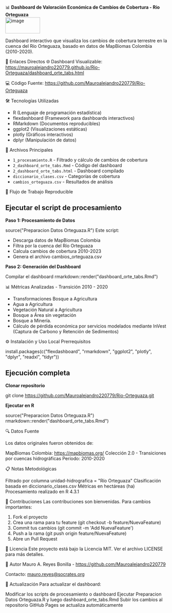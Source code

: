 📊 **Dashboard de Valoración Económica de Cambios de Cobertura - Río Orteguaza**                                                      
<img width="108" height="50" alt="image" src="https://github.com/user-attachments/assets/06393ce0-b276-4e85-8aca-bdb73f99d4ec" />
                                                       


Dashboard interactivo que visualiza los cambios de cobertura terrestre en la cuenca del Río Orteguaza, basado en datos de MapBiomas Colombia (2010-2020).

🔗 Enlaces Directos
🌐 Dashboard Visualizable: https://mauroalejandro220779.github.io/Rio-Orteguaza/dashboard_orte_tabs.html

💻 Código Fuente: https://github.com/Mauroalejandro220779/Rio-Orteguaza

🛠️ Tecnologías Utilizadas
* R (Lenguaje de programación estadística)
* flexdashboard (Framework para dashboards interactivos)
* RMarkdown (Documentos reproducibles)
* ggplot2 (Visualizaciones estáticas)
* plotly (Gráficos interactivos)
* dplyr (Manipulación de datos)

📁 Archivos Principales

- `1_procesamiento.R` - Filtrado y cálculo de cambios de cobertura
- `2_dashboard_orte_tabs.Rmd` - Código del dashboard  
- `2_dashboard_orte_tabs.html` - Dashboard compilado
- `diccionario_clases.csv` - Categorías de cobertura
- `cambios_orteguaza.csv` - Resultados de análisis

🔄 Flujo de Trabajo Reproducible

## Ejecutar el script de procesamiento

**Paso 1: Procesamiento de Datos**

source("Preparacion Datos Orteguaza.R")
Este script:

* Descarga datos de MapBiomas Colombia
* Filtra por la cuenca del Río Orteguaza
* Calcula cambios de cobertura 2010-2023
* Genera el archivo cambios_orteguaza.csv

**Paso 2: Generación del Dashboard**

Compilar el dashboard
rmarkdown::render("dashboard_orte_tabs.Rmd")



📊 Métricas Analizadas - Transición 2010 - 2020

* Transformaciones Bosque a Agricultura
* Agua a Agricultura
* Vegetación Natural a Agricultura
* Bosque a Área sin vegetación
* Bosque a Minería.
* Cálculo de pérdida económica por servicios modelados mediante InVest (Captura de Carbono y Retención de Sedimentos)

⚙️ Instalación y Uso Local
Prerrequisitos

install.packages(c("flexdashboard", "rmarkdown", "ggplot2", 
                   "plotly", "dplyr", "readxl", "tidyr"))

## Ejecución completa
**Clonar repositorio**

git clone https://github.com/Mauroalejandro220779/Rio-Orteguaza.git

**Ejecutar en R**

source("Preparacion Datos Orteguaza.R")
rmarkdown::render("dashboard_orte_tabs.Rmd")

🔍 Datos Fuente

Los datos originales fueron obtenidos de:

MapBiomas Colombia: https://mapbiomas.org/
Colección 2.0 - Transiciones por cuencas hidrográficas
Período: 2010-2020

📋 Notas Metodológicas

Filtrado por columna unidad-hidrografica = "Río Orteguaza"
Clasificación basada en diccionario_clases.csv
Métricas en hectáreas (ha)
Procesamiento realizado en R 4.3.1

🤝 Contribuciones
Las contribuciones son bienvenidas. Para cambios importantes:

1. Fork el proyecto
2. Crea una rama para tu feature (git checkout -b feature/NuevaFeature)
3. Commit tus cambios (git commit -m 'Add NuevaFeature')
4. Push a la rama (git push origin feature/NuevaFeature)
5. Abre un Pull Request

📝 Licencia
Este proyecto está bajo la Licencia MIT. Ver el archivo LICENSE para más detalles.

👥 Autor
Mauro A. Reyes Bonilla - https://github.com/Mauroalejandro220779

Contacto: mauro.reyes@socrates.org

🔄 Actualización
Para actualizar el dashboard:

Modificar los scripts de procesamiento o dashboard
Ejecutar Preparacion Datos Orteguaza.R y luego dashboard_orte_tabs.Rmd
Subir los cambios al repositorio
GitHub Pages se actualiza automáticamente

